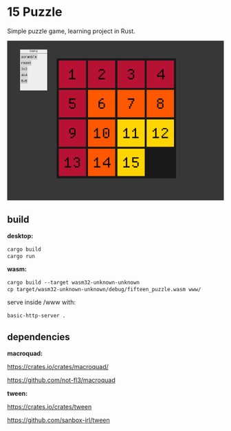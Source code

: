 # 15 Puzzle

Simple puzzle game, learning project in Rust.

![screenshot](screenshot.png)

## build

**desktop:**

```
cargo build
cargo run
```

**wasm:**

```
cargo build --target wasm32-unknown-unknown
cp target/wasm32-unknown-unknown/debug/fifteen_puzzle.wasm www/
```

serve inside /www with: 
```
basic-http-server .
```

## dependencies

**macroquad:**

https://crates.io/crates/macroquad/

https://github.com/not-fl3/macroquad

**tween:**

https://crates.io/crates/tween

https://github.com/sanbox-irl/tween
